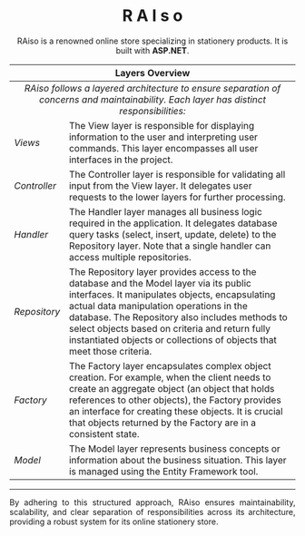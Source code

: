 <div align="center">
    <h1>R A I s o</h1>
    <p>RAiso is a renowned online store specializing in stationery products. It is built with <b>ASP.NET</b>.</p>
</div>

<div align="justify">

<table><thead>
  <tr>
    <th colspan="3" align="center"><b>Layers Overview</b></th>
  </tr></thead>
<tbody>
  <tr>
    <td colspan="3" align="center"><i>RAiso follows a layered architecture to ensure separation of concerns and maintainability. Each layer has distinct responsibilities:<i></td>
  </tr>
  <tr>
    <td><i>Views</i></td>
    <td colspan="2">The View layer is responsible for displaying information to the user and interpreting user commands. This layer encompasses all user interfaces in the project.</td>
  </tr>
  <tr>
    <td><i>Controller</i></td>
    <td colspan="2">The Controller layer is responsible for validating all input from the View layer. It delegates user requests to the lower layers for further processing.</td>
  </tr>
  <tr>
    <td><i>Handler</i></td>
    <td colspan="2">The Handler layer manages all business logic required in the application. It delegates database query tasks (select, insert, update, delete) to the Repository layer. Note that a single handler can access multiple repositories.</td>
  </tr>
  <tr>
    <td><i>Repository</i></td>
    <td colspan="2">The Repository layer provides access to the database and the Model layer via its public interfaces. It manipulates objects, encapsulating actual data manipulation operations in the database. The Repository also includes methods to select objects based on criteria and return fully instantiated objects or collections of objects that meet those criteria.</td>
  </tr>
  <tr>
    <td><i>Factory</i></td>
    <td colspan="2">The Factory layer encapsulates complex object creation. For example, when the client needs to create an aggregate object (an object that holds references to other objects), the Factory provides an interface for creating these objects. It is crucial that objects returned by the Factory are in a consistent state.</td>
  </tr>
  <tr>
    <td><i>Model</i></td>
    <td colspan="2">The Model layer represents business concepts or information about the business situation. This layer is managed using the Entity Framework tool.</td>
  </tr>
</tbody>
</table>

---

By adhering to this structured approach, RAiso ensures maintainability, scalability, and clear separation of responsibilities across its architecture, providing a robust system for its online stationery store.
